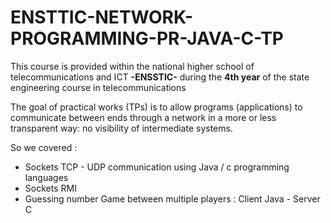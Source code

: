 # ENSTTIC-NETWORK-PROGRAMMING-PR-JAVA-C-TP

This course is provided within the national higher school of telecommunications and ICT **-ENSSTIC-** during the **4th year** of the state engineering course in telecommunications

The goal of practical works (TPs) is to allow programs (applications) to communicate between ends through
a network in a more or less transparent way: no visibility of intermediate systems.

So we covered : 
 - Sockets TCP - UDP communication using Java / c programming languages 
 - Sockets RMI 
 - Guessing number Game between multiple players : Client Java - Server C
 
